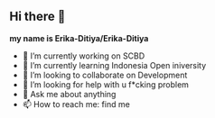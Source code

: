 ## Hi there 👋

**my name is Erika-Ditiya/Erika-Ditiya**

- 🔭 I’m currently working on SCBD
- 🌱 I’m currently learning Indonesia Open iniversity
- 👯 I’m looking to collaborate on Development
- 🤔 I’m looking for help with u f*cking problem
- 💬 Ask me about anything
- 📫 How to reach me: find me

